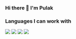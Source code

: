 ### Hi there 👋 I'm Pulak

### Languages I can work with
![](https://img.shields.io/badge/java-5382a1?&style=for-the-badge&logo=java&logoColor=white")
![](https://img.shields.io/badge/typescript-%23007ACC.svg?style=for-the-badge&logo=typescript&logoColor=white)
![](https://img.shields.io/badge/c++-230059?&style=for-the-badge&logo=c%2B%2B&logoColor=white)
![](https://img.shields.io/badge/rust-%23000000.svg?style=for-the-badge&logo=rust&logoColor=white)

